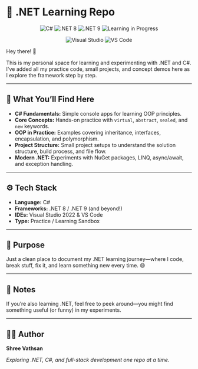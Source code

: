 # 🧠 .NET Learning Repo

<p align="center">
  <img src="https://img.shields.io/badge/C%23-239120?style=for-the-badge&logo=c-sharp&logoColor=white" alt="C#">
  <img src="https://img.shields.io/badge/.NET-8-512BD4?style=for-the-badge&logo=dotnet&logoColor=white" alt=".NET 8">
  <img src="https://img.shields.io/badge/.NET-9-512BD4?style=for-the-badge&logo=dotnet&logoColor=white" alt=".NET 9">
  <img src="https://img.shields.io/badge/Status-Learning_In_Progress-blue?style=for-the-badge" alt="Learning in Progress">
</p>
<p align="center">
  <img src="https://img.shields.io/badge/Visual_Studio-5C2D91?style=for-the-badge&logo=visualstudio&logoColor=white" alt="Visual Studio">
  <img src="https://img.shields.io/badge/VS_Code-007ACC?style=for-the-badge&logo=visualstudiocode&logoColor=white" alt="VS Code">
</p>

Hey there! 👋

This is my personal space for learning and experimenting with .NET and C#. I've added all my practice code, small projects, and concept demos here as I explore the framework step by step.

---

## 🧩 What You’ll Find Here

* **C# Fundamentals:** Simple console apps for learning OOP principles.
* **Core Concepts:** Hands-on practice with `virtual`, `abstract`, `sealed`, and `new` keywords.
* **OOP in Practice:** Examples covering inheritance, interfaces, encapsulation, and polymorphism.
* **Project Structure:** Small project setups to understand the solution structure, build process, and file flow.
* **Modern .NET:** Experiments with NuGet packages, LINQ, async/await, and exception handling.

---

## ⚙️ Tech Stack

* **Language:** C#
* **Frameworks:** .NET 8 / .NET 9 (and beyond!)
* **IDEs:** Visual Studio 2022 & VS Code
* **Type:** Practice / Learning Sandbox

---

## 🚀 Purpose

Just a clean place to document my .NET learning journey—where I code, break stuff, fix it, and learn something new every time. 😄

---

## 💬 Notes

If you’re also learning .NET, feel free to peek around—you might find something useful (or funny) in my experiments.

---

## 🧑‍💻 Author

**Shree Vathsan**

*Exploring .NET, C#, and full-stack development one repo at a time.*
